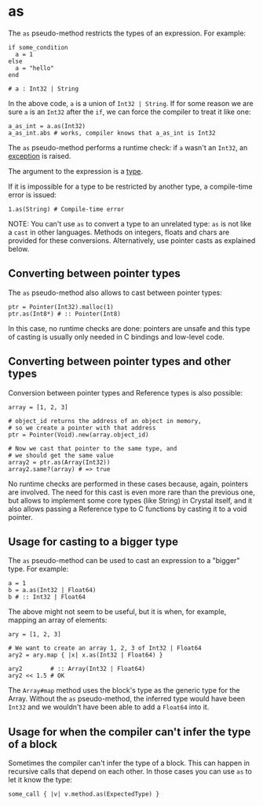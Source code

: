 # as

The `as` pseudo-method restricts the types of an expression. For example:

```crystal
if some_condition
  a = 1
else
  a = "hello"
end

# a : Int32 | String
```

In the above code, `a` is a union of `Int32 | String`. If for some reason we are sure `a` is an `Int32` after the `if`, we can force the compiler to treat it like one:

```crystal
a_as_int = a.as(Int32)
a_as_int.abs # works, compiler knows that a_as_int is Int32
```

The `as` pseudo-method performs a runtime check: if `a` wasn't an `Int32`, an [exception](exception_handling.md) is raised.

The argument to the expression is a [type](type_grammar.md).

If it is impossible for a type to be restricted by another type, a compile-time error is issued:

```crystal
1.as(String) # Compile-time error
```

NOTE:
You can't use `as` to convert a type to an unrelated type: `as` is not like a `cast` in other languages. Methods on integers, floats and chars are provided for these conversions. Alternatively, use pointer casts as explained below.

## Converting between pointer types

The `as` pseudo-method also allows to cast between pointer types:

```crystal
ptr = Pointer(Int32).malloc(1)
ptr.as(Int8*) # :: Pointer(Int8)
```

In this case, no runtime checks are done: pointers are unsafe and this type of casting is usually only needed in C bindings and low-level code.

## Converting between pointer types and other types

Conversion between pointer types and Reference types is also possible:

```crystal
array = [1, 2, 3]

# object_id returns the address of an object in memory,
# so we create a pointer with that address
ptr = Pointer(Void).new(array.object_id)

# Now we cast that pointer to the same type, and
# we should get the same value
array2 = ptr.as(Array(Int32))
array2.same?(array) # => true
```

No runtime checks are performed in these cases because, again, pointers are involved. The need for this cast is even more rare than the previous one, but allows to implement some core types (like String) in Crystal itself, and it also allows passing a Reference type to C functions by casting it to a void pointer.

## Usage for casting to a bigger type

The `as` pseudo-method can be used to cast an expression to a "bigger" type. For example:

```crystal
a = 1
b = a.as(Int32 | Float64)
b # :: Int32 | Float64
```

The above might not seem to be useful, but it is when, for example, mapping an array of elements:

```crystal
ary = [1, 2, 3]

# We want to create an array 1, 2, 3 of Int32 | Float64
ary2 = ary.map { |x| x.as(Int32 | Float64) }

ary2        # :: Array(Int32 | Float64)
ary2 << 1.5 # OK
```

The `Array#map` method uses the block's type as the generic type for the Array. Without the `as` pseudo-method, the inferred type would have been `Int32` and we wouldn't have been able to add a `Float64` into it.

## Usage for when the compiler can't infer the type of a block

Sometimes the compiler can't infer the type of a block. This can happen in recursive calls that depend on each other. In those cases you can use `as` to let it know the type:

```crystal
some_call { |v| v.method.as(ExpectedType) }
```
